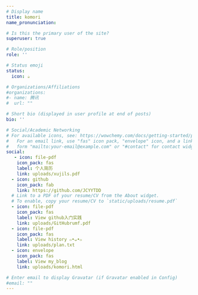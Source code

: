 ```yaml
---
# Display name
title: komori
name_pronunciation: 

# Is this the primary user of the site?
superuser: true

# Role/position
role: ''

# Status emoji
status:
  icon: ☕️

# Organizations/Affiliations
#organizations:
#- name: 腾讯
#  url: ""

# Short bio (displayed in user profile at end of posts)
bio: ''

# Social/Academic Networking
# For available icons, see: https://wowchemy.com/docs/getting-started/page-builder/#icons
#   For an email link, use "fas" icon pack, "envelope" icon, and a link in the
#   form "mailto:your-email@example.com" or "#contact" for contact widget.
social:
   - icon: file-pdf
    icon_pack: fas
    label: 个人简历 
    link: uploads/xujils.pdf
  - icon: github
    icon_pack: fab
    link: https://github.com/JCYYTDD
  # Link to a PDF of your resume/CV from the About widget.
  # To enable, copy your resume/CV to `static/uploads/resume.pdf`
  - icon: file-pdf
    icon_pack: fas
    label: View github入门实践
    link: uploads/GitHubrumf.pdf
  - icon: file-pdf
    icon_pack: fas
    label: View history ๐•ᴗ•๐
    link: uploads/plan.txt
  - icon: envelope
    icon_pack: fas
    label: View my_blog 
    link: uploads/komori.html

# Enter email to display Gravatar (if Gravatar enabled in Config)
#email: ""
---
```

